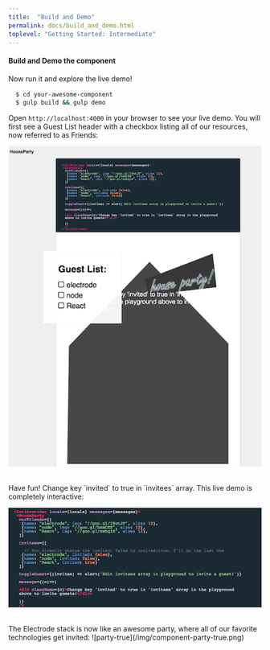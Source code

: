```yaml
---
title:  "Build and Demo"
permalink: docs/build_and_demo.html
toplevel: "Getting Started: Intermediate"
---
```


#### Build and Demo the component

Now run it and explore the live demo!

```bash
  $ cd your-awesome-component
  $ gulp build && gulp demo
```

Open `http://localhost:4000` in your browser to see your live demo. You will first see a Guest List header with a checkbox listing all of our resources, now referred to as Friends:

![party-false](/img/component-party-false.png)

<br>
Have fun! Change key `invited` to true in `invitees` array. This live demo is completely interactive:

![component](/img/component-demo.png)

<br>
The Electrode stack is now like an awesome party, where all of our favorite technologies get invited:
![party-true](/img/component-party-true.png)
